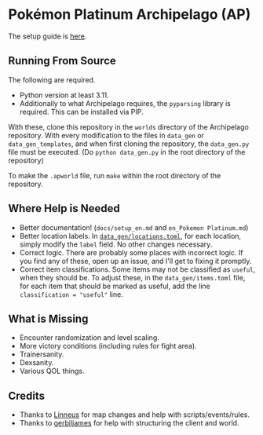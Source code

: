 # Pokémon Platinum Archipelago (AP)

The setup guide is [here](docs/setup_en.md).

## Running From Source
The following are required.
* Python version at least 3.11.
* Additionally to what Archipelago requires, the `pyparsing` library is required.
This can be installed via PIP.

With these, clone this repository in the `worlds` directory of the Archipelago repository.
With every modification to the files in `data_gen` or `data_gen_templates`, and when first cloning the
repository, the `data_gen.py` file must be executed. (Do `python data_gen.py` in the root directory of the repository)

To make the `.apworld` file, run `make` within the root directory of the repository.

## Where Help is Needed
* Better documentation! (`docs/setup_en.md` and `en_Pokemon Platinum.md`)
* Better location labels. In [`data_gen/locations.toml`](data_gen/locations.toml), for each location, simply modify the `label` field.
No other changes necessary.
* Correct logic. There are probably some places with incorrect logic. If you find any of these, open up an issue, and I'll get to fixing it promptly.
* Correct item classifications. Some items may not be classified as `useful`, when they should be. To adjust these, in the `data_gen/items.toml` file,
for each item that should be marked as useful, add the line `classification = "useful"` line.

## What is Missing
* Encounter randomization and level scaling.
* More victory conditions (including rules for fight area).
* Trainersanity.
* Dexsanity.
* Various QOL things.

## Credits
* Thanks to [Linneus](https://github.com/Linneus) for map changes and help with scripts/events/rules.
* Thanks to [gerbiljames](https://github.com/gerbiljames) for help with structuring the client and world.
